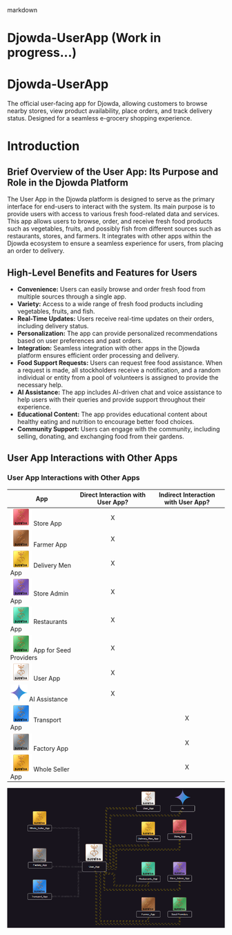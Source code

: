 markdown
# Djowda-UserApp (Work in progress...)


# Djowda-UserApp
The official user-facing app for Djowda, allowing customers to browse nearby stores, view product availability, place orders, and track delivery status. Designed for a seamless e-grocery shopping experience.

# Introduction

## Brief Overview of the User App: Its Purpose and Role in the Djowda Platform

The User App in the Djowda platform is designed to serve as the primary interface for end-users to interact with the system. Its main purpose is to provide users with access to various fresh food-related data and services. This app allows users to browse, order, and receive fresh food products such as vegetables, fruits, and possibly fish from different sources such as restaurants, stores, and farmers. It integrates with other apps within the Djowda ecosystem to ensure a seamless experience for users, from placing an order to delivery.

## High-Level Benefits and Features for Users

* **Convenience:** Users can easily browse and order fresh food from multiple sources through a single app.
* **Variety:** Access to a wide range of fresh food products including vegetables, fruits, and fish.
* **Real-Time Updates:** Users receive real-time updates on their orders, including delivery status.
* **Personalization:** The app can provide personalized recommendations based on user preferences and past orders.
* **Integration:** Seamless integration with other apps in the Djowda platform ensures efficient order processing and delivery.
* **Food Support Requests:** Users can request free food assistance. When a request is made, all stockholders receive a notification, and a random individual or entity from a pool of volunteers is assigned to provide the necessary help.
* **AI Assistance:** The app includes AI-driven chat and voice assistance to help users with their queries and provide support throughout their experience.
* **Educational Content:** The app provides educational content about healthy eating and nutrition to encourage better food choices.
* **Community Support:** Users can engage with the community, including selling, donating, and exchanging food from their gardens.

## User App Interactions with Other Apps

### User App Interactions with Other Apps

| App                  | Direct Interaction with User App? | Indirect Interaction with User App? |
|----------------------|:---------------------------------:|:-----------------------------------:|
| <img src="src/Store_App.png" alt="Store App" width="50" height="40"> Store App            | X                                 |                                     |
| <img src="src/Farmer_App.png" alt="Farmer App" width="50" height="40"> Farmer App           | X                                 |                                     |
| <img src="src/Delivery_Men_App.png" alt="Delivery Men App" width="50" height="40"> Delivery Men App     | X                                 |                                     |
| <img src="src/Store_Admin_App.png" alt="Store Admin App" width="50" height="40"> Store Admin App      | X                                 |                                     |
| <img src="src/Restaurants_App.png" alt="Restaurants App" width="50" height="40"> Restaurants App      | X                                 |                                     |
| <img src="src/App_for_Seed_Providers.png" alt="App for Seed Providers" width="50" height="40"> App for Seed Providers | X                               |                                     |
| <img src="src/User_App.png" alt="User App" width="50" height="40"> User App             | X                                 |                                     |
| <img src="src/Ai.png" alt="AI Assistance" width="40" height="40"> AI Assistance        | X                                 |                                     |
| <img src="src/Transport_App.png" alt="Transport App" width="50" height="40"> Transport App        |                                   | X                                   |
| <img src="src/Factory_App.png" alt="Factory App" width="50" height="40"> Factory App          |                                   | X                                   |
| <img src="src/Whole_Seller_App.png" alt="Whole Seller App" width="50" height="40"> Whole Seller App     |                                   | X                                   |


![User App Interactions](src/user_app_interactions.gif)



